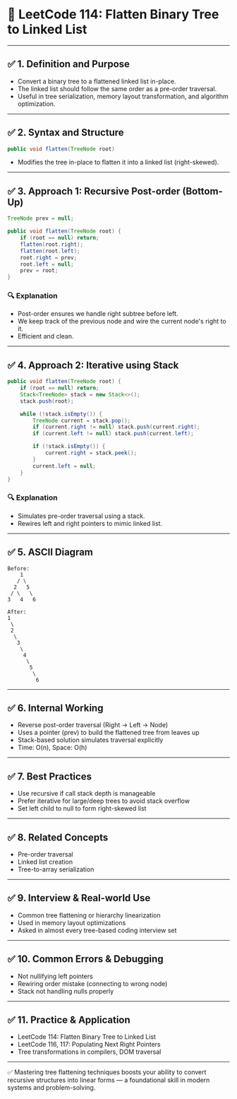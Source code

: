 # 🌲 LeetCode 114: Flatten Binary Tree to Linked List

---

## ✅ 1. Definition and Purpose

- Convert a binary tree to a flattened linked list in-place.
- The linked list should follow the same order as a pre-order traversal.
- Useful in tree serialization, memory layout transformation, and algorithm optimization.

---

## ✅ 2. Syntax and Structure

```java
public void flatten(TreeNode root)
```
- Modifies the tree in-place to flatten it into a linked list (right-skewed).

---

## ✅ 3. Approach 1: Recursive Post-order (Bottom-Up)

```java
TreeNode prev = null;

public void flatten(TreeNode root) {
    if (root == null) return;
    flatten(root.right);
    flatten(root.left);
    root.right = prev;
    root.left = null;
    prev = root;
}
```

### 🔍 Explanation
- Post-order ensures we handle right subtree before left.
- We keep track of the previous node and wire the current node's right to it.
- Efficient and clean.

---

## ✅ 4. Approach 2: Iterative using Stack

```java
public void flatten(TreeNode root) {
    if (root == null) return;
    Stack<TreeNode> stack = new Stack<>();
    stack.push(root);

    while (!stack.isEmpty()) {
        TreeNode current = stack.pop();
        if (current.right != null) stack.push(current.right);
        if (current.left != null) stack.push(current.left);

        if (!stack.isEmpty()) {
            current.right = stack.peek();
        }
        current.left = null;
    }
}
```

### 🔍 Explanation
- Simulates pre-order traversal using a stack.
- Rewires left and right pointers to mimic linked list.

---

## ✅ 5. ASCII Diagram

```
Before:
    1
   / \
  2   5
 / \   \
3   4   6

After:
1
 \
 2
  \
   3
    \
     4
      \
       5
        \
         6
```

---

## ✅ 6. Internal Working

- Reverse post-order traversal (Right → Left → Node)
- Uses a pointer (prev) to build the flattened tree from leaves up
- Stack-based solution simulates traversal explicitly
- Time: O(n), Space: O(h)

---

## ✅ 7. Best Practices

- Use recursive if call stack depth is manageable
- Prefer iterative for large/deep trees to avoid stack overflow
- Set left child to null to form right-skewed list

---

## ✅ 8. Related Concepts

- Pre-order traversal
- Linked list creation
- Tree-to-array serialization

---

## ✅ 9. Interview & Real-world Use

- Common tree flattening or hierarchy linearization
- Used in memory layout optimizations
- Asked in almost every tree-based coding interview set

---

## ✅ 10. Common Errors & Debugging

- Not nullifying left pointers
- Rewiring order mistake (connecting to wrong node)
- Stack not handling nulls properly

---

## ✅ 11. Practice & Application

- LeetCode 114: Flatten Binary Tree to Linked List
- LeetCode 116, 117: Populating Next Right Pointers
- Tree transformations in compilers, DOM traversal

---

✅ Mastering tree flattening techniques boosts your ability to convert recursive structures into linear forms — a foundational skill in modern systems and problem-solving.

